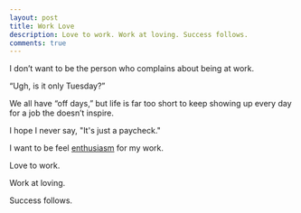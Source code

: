 ```yaml
---
layout: post
title: Work Love
description: Love to work. Work at loving. Success follows.
comments: true
---
```

I don’t want to be the person who complains about being at work.

“Ugh, is it only Tuesday?”

We all have “off days,” but life is far too short to keep showing up every day for a job the doesn’t inspire.

I hope I never say, "It's just a paycheck."

I want to be feel [enthusiasm](/enthusiasm) for my work.

Love to work.

Work at loving.

Success follows.
